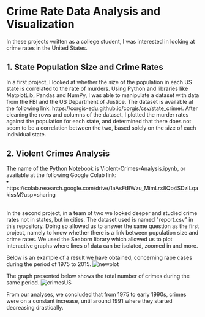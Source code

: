 <h1> Crime Rate Data Analysis and Visualization</h1>
In these projects written as a college student, I was interested in looking at crime rates in the United States. 
<h2>1. State Population Size and Crime Rates</h2>
In a first project, I looked at whether the size of the population in each US state is correlated to the rate of murders. Using Python and libraries like MatplotLib, Pandas and NumPy, I was able to manipulate a dataset with data from the FBI and the US Department of Justice. The dataset is available at the following link: https://corgis-edu.github.io/corgis/csv/state_crime/. After cleaning the rows and columns of the dataset, I plotted the murder rates against the population for each state, and determined that there does not seem to be a correlation between the two, based solely on the size of each individual state.


<h2>2. Violent Crimes Analysis</h2>
The name of the Python Notebook is Violent-Crimes-Analysis.ipynb, or available at the following Google Colab link: <li>https://colab.research.google.com/drive/1aAsFtBWzu_MimLrx8Qb4SDzILqakissM?usp=sharing</li><br>


<p>In the second project, in a team of two we looked deeper and studied crime rates not in states, but in cities. The dataset used is named "report.csv" in this repository. Doing so allowed us to answer the same question as the first project, namely to know whether there is a link between population size and crime rates. We used the Seaborn library which allowed us to plot interactive graphs where lines of data can be isolated, zoomed in and more.</p>

Below is an example of a result we have obtained, concerning rape cases during the period of 1975 to 2015.
![newplot](https://user-images.githubusercontent.com/98190195/165822382-816bf1ac-a22a-444c-b9bc-45493f98e106.png)

The graph presented below shows the total number of crimes during the same period.
![crimesUS](https://user-images.githubusercontent.com/98190195/165825691-bc6a180a-5858-49ca-95b3-14c97a457843.png)

From our analyses, we concluded that from 1975 to early 1990s, crimes were on a constant increase, until around 1991 where they started decreasing drastically.
